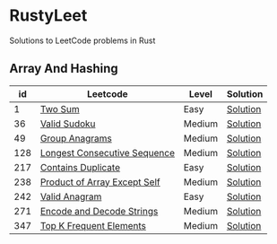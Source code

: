 # RustyLeet
Solutions to LeetCode problems in Rust

## Array And Hashing

<table id="leetcode" class="table-auto">
  <thead>
    <tr>
      <th>id</th>
      <th>Leetcode</th>
      <th>Level</th>
      <th>Solution</th>
    </tr>
  </thead>
  <tbody>
      <tr>
        <td>
          1
        </td>
        <td>
          <a href="https://leetcode.com/problems/two-sum/description/"> Two Sum</a>
        </td>
        <td>Easy</td>
        <td>
          <a href="https://github.com/Redy1908/rusty_leet/blob/main/src/array_and_hashing/s0003_two_sum.rs"> Solution</a>
        </td>
      </tr>
      <tr>
        <td>
          36
        </td>
        <td>
          <a href="https://leetcode.com/problems/valid-sudoku/description/"> Valid Sudoku</a>
        </td>
        <td>Medium</td>
        <td>
          <a href="https://github.com/Redy1908/rusty_leet/blob/main/src/array_and_hashing/s0008_valid_sudoku.rs"> Solution</a>
        </td>
      </tr>
      <tr>
        <td>
         49 
        </td>
        <td>
          <a href="https://leetcode.com/problems/group-anagrams/description/"> Group Anagrams</a>
        </td>
        <td>Medium</td>
        <td>
          <a href="https://github.com/Redy1908/rusty_leet/blob/main/src/array_and_hashing/s0004_group_anagrams.rs"> Solution</a>
        </td>
      </tr>
      <tr>
        <td>
         128 
        </td>
        <td>
          <a href="https://leetcode.com/problems/longest-consecutive-sequence/description/"> Longest Consecutive Sequence</a>
        </td>
        <td>Medium</td>
        <td>
          <a href="https://github.com/Redy1908/rusty_leet/blob/main/src/array_and_hashing/s0009_longest_consecutive_sequence.rs"> Solution</a>
        </td>
      </tr>
      <tr>
        <td>
          217
        </td>
        <td>
          <a href="https://leetcode.com/problems/contains-duplicate/description/"> Contains Duplicate</a>
        </td>
        <td>Easy</td>
        <td>
          <a href="https://github.com/Redy1908/rusty_leet/blob/main/src/array_and_hashing/s0001_contains_duplicate.rs"> Solution</a>
        </td>
      </tr>
      <tr>
        <td>
          238
        </td>
        <td>
          <a href="https://leetcode.com/problems/product-of-array-except-self/description/"> Product of Array Except Self</a>
        </td>
        <td>Medium</td>
        <td>
          <a href="https://github.com/Redy1908/rusty_leet/blob/main/src/array_and_hashing/s0007_product_of_array_except_self.rs"> Solution</a>
        </td>
      </tr>
      <tr>
        <td>
          242
        </td>
        <td>
          <a href="https://leetcode.com/problems/valid-anagram/description/"> Valid Anagram</a>
        </td>
        <td>Easy</td>
        <td>
          <a href="https://github.com/Redy1908/rusty_leet/blob/main/src/array_and_hashing/s0002_valid_anagram.rs"> Solution</a>
        </td>
      </tr>
      <tr>
        <td>
          271
        </td>
        <td>
          <a href="https://leetcode.com/problems/encode-and-decode-strings/description/"> Encode and Decode Strings</a>
        </td>
        <td>Medium</td>
        <td>
          <a href="https://github.com/Redy1908/rusty_leet/blob/main/src/array_and_hashing/s0006_encode_and_decode_strings.rs"> Solution</a>
        </td>
      </tr>
      <tr>
        <td>
          347
        </td>
        <td>
          <a href="https://leetcode.com/problems/top-k-frequent-elements/description/"> Top K Frequent Elements</a>
        </td>
        <td>Medium</td>
        <td>
          <a href="https://github.com/Redy1908/rusty_leet/blob/main/src/array_and_hashing/s0005_top_k_frequent_elements.rs"> Solution</a>
        </td>
      </tr>

  </tbody>
</table>

